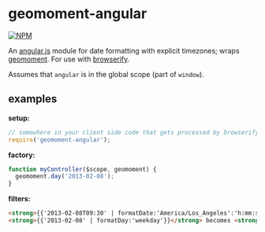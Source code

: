 # geomoment-angular

[![NPM](https://nodei.co/npm/geomoment-angular.png)](https://nodei.co/npm/geomoment-angular/)

An [angular.js](http://angularjs.org/) module for date formatting with explicit timezones; wraps [geomoment](https://github.com/goodeggs/geomoment).
For use with [browserify](https://github.com/substack/node-browserify).

Assumes that `angular` is in the global scope (part of `window`).

## examples

**setup:**
```javascript
// somewhere in your client side code that gets processed by browserify:
require('geomoment-angular');
```

**factory:**
```javascript
function myController($scope, geomoment) {
  geomoment.day('2013-02-08');
}
```

**filters:**
```html
<strong>{{'2013-02-08T09:30' | formatDate:'America/Los_Angeles':'h:mm:ssa'}}</strong> becomes <strong>9:30:00am</strong>
<strong>{{'2013-02-08' | formatDay:'weekday'}}</strong> becomes <strong>Friday</strong>
```
